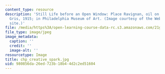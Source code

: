 ```yaml
---
content_type: resource
description: 'Still Life before an Open Window: Place Ravignan, oil on canvas by Juan
  Gris, 1915; in Philadelphia Museum of Art. (Image courtesy of the WebMuseum Web
  site.)'
file: /media/https%3A/open-learning-course-data-rc.s3.amazonaws.com/21g-716-introduction-to-contemporary-hispanic-literature-spring-2005/980856da26ed723b18b44d2c2ed51604_chp_creative_spark.jpg
file_type: image/jpeg
image_metadata:
  caption: ''
  credit: ''
  image-alt: ''
resourcetype: Image
title: chp_creative_spark.jpg
uid: 980856da-26ed-723b-18b4-4d2c2ed51604
---
```

